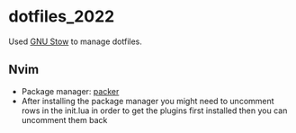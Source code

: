 # dotfiles_2022

Used [GNU Stow](https://www.gnu.org/software/stow/) to manage dotfiles.

## Nvim
- Package manager: [packer](https://github.com/wbthomason/packer.nvim#quickstart)
- After installing the package manager you might need to uncomment rows in the init.lua in order to get the plugins first installed then you can uncomment them back
